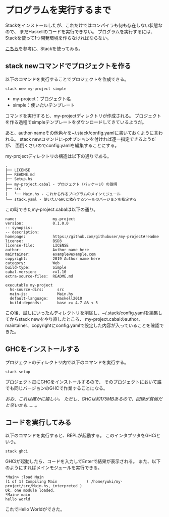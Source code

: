 # プログラムを実行するまで
Stackをインストールしたが、これだけではコンパイラも何も存在しない状態なので、
まだHaskellのコードを実行できない。
プログラムを実行するには、Stackを使って1つ開発環境を作らなければならない。

[こちら](http://seanhess.github.io/2015/08/04/practical-haskell-getting-started.html)を参考に、Stackを使ってみる。

## stack newコマンドでプロジェクトを作る
以下のコマンドを実行することでプロジェクトを作成できる。
```
stack new my-project simple
```

- my-project：プロジェクト名
- simple：使いたいテンプレート

コマンドを実行すると、my-projectディレクトリが作成される。
プロジェクトを作る過程でsimpleテンプレートをダウンロードしてきているようだ。

あと、author-nameその他色々を~/.stack/config.yamlに書いておくように言われる。
stack newコマンドに-pオプションを付ければ逐一指定できるようだが、
面倒くさいのでconfig.yamlを編集することにする。

my-projectディレクトリの構造は以下の通りである。
```
.
├── LICENSE
├── README.md
├── Setup.hs
├── my-project.cabal - プロジェクト（パッケージ）の説明
├── src
│   └── Main.hs - これから作るプログラムのメインモジュール
└── stack.yaml - 使いたいGHCと依存するツールのバージョンを指定する
```

この時できたmy-project.cabalは以下の通り。

```my-project.cabal
name:                my-project
version:             0.1.0.0
-- synopsis:
-- description:
homepage:            https://github.com/githubuser/my-project#readme
license:             BSD3
license-file:        LICENSE
author:              Author name here
maintainer:          example@example.com
copyright:           2019 Author name here
category:            Web
build-type:          Simple
cabal-version:       >=1.10
extra-source-files:  README.md

executable my-project
  hs-source-dirs:      src
  main-is:             Main.hs
  default-language:    Haskell2010
  build-depends:       base >= 4.7 && < 5
```

この後、試しにいったんディレクトリを削除し、~/.stack/config.yamlを編集してからstack newをやり直したところ、
my-project.cabalのauthor、maintainer、copyrightにconfig.yamlで設定した内容が入っていることを確認できた。

## GHCをインストールする
プロジェクトのディレクトリ内で以下のコマンドを実行する。

```
stack setup
```

プロジェクト毎にGHCをインストールするので、
そのプロジェクトにおいて誰でも同じバージョンのGHCで作業することになる。

_おお、これは確かに嬉しい。_
_ただし、GHCは約175MBあるので、回線が貧弱だと辛いかも……。_

## コードを実行してみる
以下のコマンドを実行すると、REPLが起動する。
このインタプリタをGHCiという。

```
stack ghci
```

GHCiが起動したら、コードを入力してEnterで結果が表示される。
また、以下のようにすればメインモジュールを実行できる。

```
*Main> :load Main
[1 of 1] Compiling Main             ( /home/yuki/my-project/src/Main.hs, interpreted )
Ok, one module loaded.
*Main> main
hello world
```

これでHello Worldができた。
